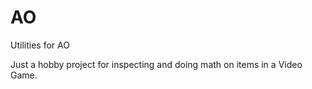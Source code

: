 # AO

Utilities for AO

Just a hobby project for inspecting and doing math on items in a Video Game.
